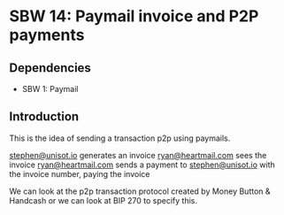 SBW 14: Paymail invoice and P2P payments
========================================

Dependencies
------------
* SBW 1: Paymail

Introduction
------------

This is the idea of sending a transaction p2p using paymails.

stephen@unisot.io generates an invoice
ryan@heartmail.com sees the invoice
ryan@heartmail.com sends a payment to stephen@unisot.io with the invoice number, paying the invoice

We can look at the p2p transaction protocol created by Money Button & Handcash or we can look at BIP 270 to specify this.